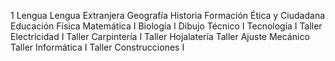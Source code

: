1
Lengua
Lengua Extranjera
Geografía
Historia
Formación Ética y Ciudadana
Educación Física
Matemática I
Biología I
Dibujo Técnico I
Tecnología I
Taller Electricidad I
Taller Carpintería I
Taller Hojalatería
Taller Ajuste Mecánico
Taller Informática I
Taller Construcciones I